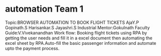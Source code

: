 # automation Team 1
Topic:BROWSER AUTOMATION TO BOOK FLIGHT TICKETS
AjaY.P
Gopinath.S
Harisankar.S
Jayashri.S
Industrial Mentor:Gokulnath
Faculty Guide:V.Vivekanandhan
Work flow: Booking flight tickets using RPA by getting the user needs and fill it in a excel document then automating the excel sheet
by RPA.Auto-fill the basic passenger information and automate upto the payment process. 
